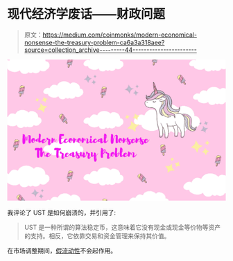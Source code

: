 # 现代经济学废话——财政问题

> 原文：<https://medium.com/coinmonks/modern-economical-nonsense-the-treasury-problem-ca6a3a318aee?source=collection_archive---------44----------------------->

![](img/defd4b0df8dbac8ac3f57eff9d45413a.png)

我评论了 UST 是如何崩溃的，并引用了:

> UST 是一种所谓的算法稳定币，这意味着它没有现金或现金等价物等资产的支持。相反，它依靠交易和资金管理来保持其价值。

在市场调整期间，[假流动性](https://www.bloomberg.com/news/articles/2022-05-12/yellen-says-terra-meltdown-demonstrates-crypto-stablecoin-risks)不会起作用。